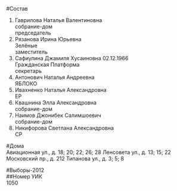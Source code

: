 #Состав  
1. Гаврилова Наталья Валентиновна  
    собрание-дом  
    председатель  
2. Рязанова Ирина Юрьевна  
    Зелёные  
    заместитель  
3. Сафиулина Джамиля Хусаиновна 02.12.1966  
    Гражданская Платформа  
    секретарь  
4. Антонович Наталья Андреевна  
    ЯБЛОКО  
5. Ивахненко Наталья Александровна  
    ЕР  
6. Квашнина Элла Александровна  
    собрание-дом  
7. Наимов Джонибек Салимшоевич  
    собрание-дом  
8. Никифорова Светлана Александровна  
    СР  
  
#Дома  
Авиационная ул., д. 18; 20; 22; 26; 28 Ленсовета ул., д. 13; 15; 22 Московский пр., д. 212 Типанова ул., д. 3; 5; 8  
  
#Выборы-2012  
##Номер УИК  
1050  
